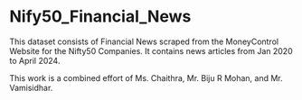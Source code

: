 # Nify50_Financial_News
This dataset consists of Financial News scraped from the MoneyControl Website for the Nifty50 Companies. It contains news articles from Jan 2020 to April 2024.

 This work is a combined effort of Ms. Chaithra, Mr. Biju R Mohan, and Mr. Vamisidhar.


